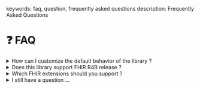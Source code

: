 keywords: faq, question, frequently asked questions
description: Frequently Asked Questions

# ❓ FAQ

<details>
    <summary>How can I customize the default behavior of the library ?</summary>
    <p>
        The library was built with customization in mind. To learn more, check out the 
        <a href="./configuration.html">configuration guide</a>.
    </p>
</details>

<details>
    <summary>Does this library support FHIR R4B release ?</summary>
    <p>
        Yes. According
        <a href="https://hapifhir.io/hapi-fhir/docs/getting_started/r4b.html">HAPI FHIR</a>,
        R4B is mainly identical to FHIR R4 but with specific resources backported from R5.
        You might need to cast your params to R4 through, as support for FHIR R4B is experimental on HAPI FHIR.
    </p>
</details>

<details>
  <summary>Which FHIR extensions should you support ?</summary>
  <ul>
    <li>Your country extensions (e.g. <a href="https://www.ehealth.fgov.be/standards/fhir/">Belgian ones</a>)</li>
    <li><a href="https://hl7.org/fhir/extensions/artifacts.html">FHIR Extensions Pack</a> (for international and interoperability reasons)</li>
  </ul>
  <p>Currently, 5 extensions are known to have impacts with Dosage / Timing with <a href="https://hl7.org/fhir/extensions/artifacts.html">FHIR Extensions Pack</a>:</p>
  <ul>
    <li><a href="https://hl7.org/fhir/extensions/StructureDefinition-dosage-conditions.html">Conditions</a></li>
    <li><a href="https://hl7.org/fhir/extensions/StructureDefinition-timing-daysOfCycle.html">Days of cycle</a></li>
    <li><a href="https://hl7.org/fhir/extensions/StructureDefinition-timing-dayOfMonth.html">Timing day of month</a></li>
    <li><a href="https://hl7.org/fhir/extensions/StructureDefinition-timing-exact.html">Timing Exact</a></li>
    <li><a href="https://hl7.org/fhir/extensions/StructureDefinition-dosage-minimumGapBetweenDose.html">Minimum Gap Between Doses</a></li>
  </ul>
</details>

<details>
    <summary>I still have a question ...</summary>
    <p>
        Create a ticket to speak about it on our discussions space on 
        <a href="https://github.com/jy95/fds/discussions">Github</a>.
    </p>
</details>